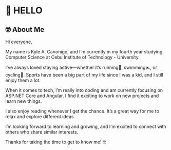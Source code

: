 # :wave: HELLO

## 🤓 About Me

Hi everyone,

My name is Kyle A. Canonigo, and I’m currently in my fourth year studying Computer Science at Cebu Institute of Technology - University.

I’ve always loved staying active—whether it’s running🏃, swimming🏊, or cycling🚴. Sports have been a big part of my life since I was a kid, and I still enjoy them a lot.

When it comes to tech, I’m really into coding and am currently focusing on ASP.NET Core and Angular. I find it exciting to work on new projects and learn new things.

I also enjoy reading whenever I get the chance. It’s a great way for me to relax and explore different ideas.

I’m looking forward to learning and growing, and I’m excited to connect with others who share similar interests.

Thanks for taking the time to get to know me! 🤓